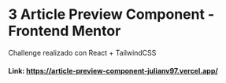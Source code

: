 # 3 Article Preview Component - Frontend Mentor

Challenge realizado con React + TailwindCSS

#### Link: https://article-preview-component-julianv97.vercel.app/